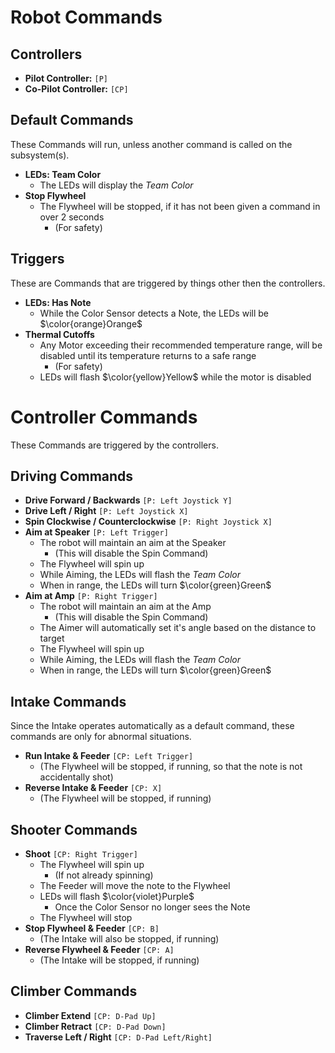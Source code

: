 
# Robot Commands

## Controllers
* **Pilot Controller:** `[P]`
* **Co-Pilot Controller:** `[CP]`

## Default Commands
These Commands will run, unless another command is called on the subsystem(s).

* **LEDs: Team Color**
    * The LEDs will display the _Team Color_
* **Stop Flywheel**
    * The Flywheel will be stopped, if it has not been given a command in over 2 seconds
        * (For safety)

## Triggers
These are Commands that are triggered by things other then the controllers.

* **LEDs: Has Note**
    * While the Color Sensor detects a Note, the LEDs will be $\color{orange}Orange$
* **Thermal Cutoffs**
    * Any Motor exceeding their recommended temperature range, will be disabled until its temperature returns to a safe range
        * (For safety)
    * LEDs will flash $\color{yellow}Yellow$ while the motor is disabled

# Controller Commands
These Commands are triggered by the controllers.

## Driving Commands
* **Drive Forward / Backwards** `[P: Left Joystick Y]`
* **Drive Left / Right** `[P: Left Joystick X]`
* **Spin Clockwise / Counterclockwise** `[P: Right Joystick X]`
* **Aim at Speaker** `[P: Left Trigger]`
    * The robot will maintain an aim at the Speaker
        * (This will disable the Spin Command)
    * The Flywheel will spin up
    * While Aiming, the LEDs will flash the _Team Color_
    * When in range, the LEDs will turn $\color{green}Green$
* **Aim at Amp** `[P: Right Trigger]`
    * The robot will maintain an aim at the Amp
        * (This will disable the Spin Command)
    * The Aimer will automatically set it's angle based on the distance to target
    * The Flywheel will spin up
    * While Aiming, the LEDs will flash the _Team Color_
    * When in range, the LEDs will turn $\color{green}Green$

## Intake Commands
Since the Intake operates automatically as a default command, these commands are only for abnormal situations.
* **Run Intake & Feeder** `[CP: Left Trigger]`
    * (The Flywheel will be stopped, if running, so that the note is not accidentally shot)
* **Reverse Intake & Feeder** `[CP: X]`
    * (The Flywheel will be stopped, if running)

## Shooter Commands
* **Shoot** `[CP: Right Trigger]`
    * The Flywheel will spin up
        * (If not already spinning)
    * The Feeder will move the note to the Flywheel
    * LEDs will flash $\color{violet}Purple$
        * Once the Color Sensor no longer sees the Note
    * The Flywheel will stop
* **Stop Flywheel & Feeder** `[CP: B]`
    * (The Intake will also be stopped, if running)
* **Reverse Flywheel & Feeder** `[CP: A]`
    * (The Intake will be stopped, if running)

## Climber Commands
* **Climber Extend** `[CP: D-Pad Up]`
* **Climber Retract** `[CP: D-Pad Down]`
* **Traverse Left / Right** `[CP: D-Pad Left/Right]`

